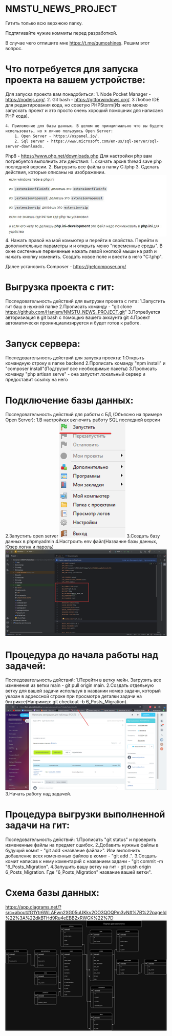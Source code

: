# NMSTU_NEWS_PROJECT

Гитить только всю верхнюю папку. 

Подтягивайте чужие коммиты перед разработкой.

В случае чего отпишите мне https://t.me/qumoshines. Решим этот вопрос.

# Что потребуется для запуска проекта на вашем устройстве:

Для запуска проекта вам понадобиться:
    1. Node Pocket Manager - https://nodejs.org/.
    2. Git bash - https://gitforwindows.org/.
    3 Любое IDE для редактирования кода, но советую PHPStorm(Из него можно запускать проект и это просто очень хороший помошник для написаня PHP кода).
    
    4. Приложение для базы данных. В целом не принципиально что вы будете использовать, но я лично пользуюсь Open Server:
        1. Open Server - https://ospanel.io/.
        2. Sql server - https://www.microsoft.com/en-us/sql-server/sql-server-downloads.

Php8 - https://www.php.net/downloads.php
Для настройки php вам потребуется выполнить эти действия:
    1. скачать архив thread save php последней версии.
    2. Выгрузить все файлы в папку C:/php
    3. Сделать действия, которые описаны на изображении.
    ![alt text](image-4.png)
    4. Нажать правой на мой комьютер и перейти в свойства. Перейти в дополнительные параметры и и открыть меню "переменные среды". В окне системные переменные нажать левой кнопкой мыши на path и нажать кнопку изменить. Создать новое поле и внести в него "C:\php".
    
Далее установить Composer - https://getcomposer.org/

# Выгрузка проекта с гит:

Последовательность действий для выгрузки проекта с гита: 
    1.Запустить гит баш в нужной папке
    2.Прописать команду - "git clone https://github.com/Haniem/NMSTU_NEWS_PROJECT.git"
    3.Потребуется авторизиация в git bash с помощью вашего аккаунта git
    4.Проект автоматически проинициализируется и будет готов к работе.

# Запуск сервера:

Последовательность действий для запуска проекта:
    1.Открыть командную строку в папке backend
    2.Прописать команду "npm install" и "composer install"(Подгрузит все необходимые пакеты)
    3.Прописать команду "php artisan serve" - она запустит локальный сервер и предоставит ссылку на него

# Подключение базы данных:

Последовательность действий для работы с БД (Объясню на примере Open Server):
    1.В настройках включить работу SQL последней версии
    2.Запустить open server
    ![alt text](image.png)
    3.Создать базу данных в phpmyadmin
    4.Настроить env файл(Название базы данных, Юзер логин и пароль)
    ![alt text](image-1.png)

# Процедура до начала работы над задачей:

Последовательность действий: 
    1.Перейти в ветку мейн. Загрузить все изменения из ветки main  - git pull origin main.
    2.Создать отдельную ветку для вашей задачи используя в названии номер задачи, который указан в адрессной строке при просмотре деталки задачи на битриксе(Например: git checkout -b 6_Posts_Migration).
    ![alt text](image-2.png)
    3.Начать работу над задачей.

# Процедура выгрузки выполненной задачи на гит:

Последовательность действий: 
    1.Прописать "git status" и проверить измененные файлы на предмет ошибок.
    2.Добавить нужные файлы в будущий комит - "git add <название файла>". Или выполнить добавление всех измененных файлов в комит - "git add .".
    3.Создать комит написав к нему коментарий с названием задачи - "git commit -m "6_Posts_Migration".
    4.Запушить вашу ветку на гит - git push origin 6_Posts_Migration. Где "6_Posts_Migration" название вашей ветки".

# Схема базы данных:

https://app.diagrams.net/?src=about#G1Ytr6WLAFwn2XG05uUKkv2OO3QOQPm3yN#%7B%22pageId%22%3A%22dkBTHd9Ru4eEBB2xRWGK%22%7D
![alt text](image-3.png)

